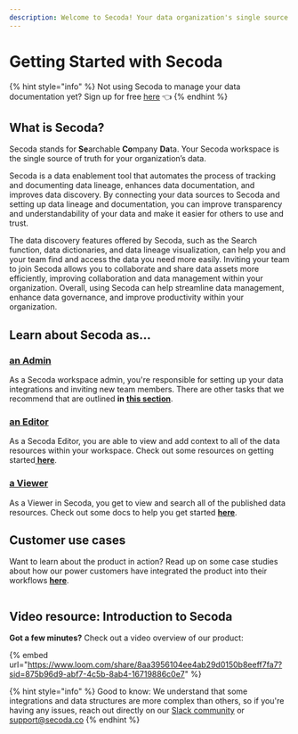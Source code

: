 ```yaml
---
description: Welcome to Secoda! Your data organization's single source of truth.
---
```


# Getting Started with Secoda

{% hint style="info" %}
Not using Secoda to manage your data documentation yet? Sign up for free [here](http://app.secoda.co/) 👈
{% endhint %}

## What is Secoda?

Secoda stands for **Se**archable **Co**mpany **Da**ta. Your Secoda workspace is the single source of truth for your organization’s data.

Secoda is a data enablement tool that automates the process of tracking and documenting data lineage, enhances data documentation, and improves data discovery. By connecting your data sources to Secoda and setting up data lineage and documentation, you can improve transparency and understandability of your data and make it easier for others to use and trust.

The data discovery features offered by Secoda, such as the Search function, data dictionaries, and data lineage visualization, can help you and your team find and access the data you need more easily. Inviting your team to join Secoda allows you to collaborate and share data assets more efficiently, improving collaboration and data management within your organization. Overall, using Secoda can help streamline data management, enhance data governance, and improve productivity within your organization.

## Learn about Secoda as...

### [an Admin](./#an-admin)

As a Secoda workspace admin, you're responsible for setting up your data integrations and inviting new team members. There are other tasks that we recommend that are outlined **in** [**this section**](getting-started/secoda-as-an-admin/).

### [an Editor](./#an-editor)

As a Secoda Editor, you are able to view and add context to all of the data resources within your workspace. Check out some resources on getting started[ **here**](getting-started/secoda-as-an-editor.md).

### [a Viewer](./#a-viewer)

As a Viewer in Secoda, you get to view and search all of the published data resources. Check out some docs to help you get started [**here**](getting-started/secoda-as-a-viewer/).

## Customer use cases

Want to learn about the product in action? Read up on some case studies about how our power customers have integrated the product into their workflows [**here**](https://www.secoda.co/customers).

<figure><img src="https://secoda-public-media-assets.s3.amazonaws.com/d43aae8b-af06-445b-97e7-f7325e109601.png" alt=""><figcaption></figcaption></figure>

## Video resource: Introduction to Secoda

**Got a few minutes?** Check out a video overview of our product:

{% embed url="https://www.loom.com/share/8aa3956104ee4ab29d0150b8eeff7fa7?sid=875b96d9-abf7-4c5b-8ab4-16719886c0e7" %}

{% hint style="info" %}
Good to know: We understand that some integrations and data structures are more complex than others, so if you're having any issues, reach out directly on our [Slack community](https://join.slack.com/t/secodacommunity/shared\_invite/zt-mhnu278g-FktKZmZ51SDQtlu3NRAxqg) or support@secoda.co
{% endhint %}
